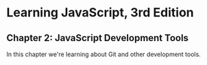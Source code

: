 # Learning JavaScript, 3rd Edition
## Chapter 2: JavaScript Development Tools

In this chapter we're learning about Git and other development tools.


